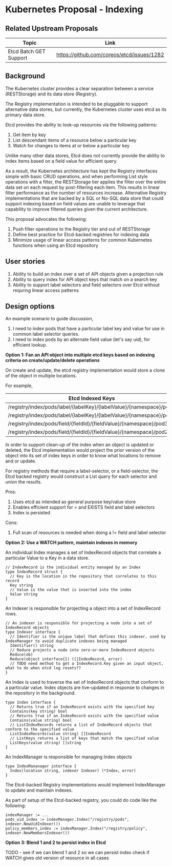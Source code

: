 # Kubernetes Proposal - Indexing

## Related Upstream Proposals

| Topic | Link |
| ---- | ---- |
| Etcd Batch GET Support | https://github.com/coreos/etcd/issues/1282 |

## Background

The Kubernetes cluster provides a clear separation between a service (RESTStorage) and its data store (Registry).

The Registry implementation is intended to be pluggable to support alternative data stores, but currently, the
Kubernetes cluster uses etcd as its primary data store.

Etcd provides the ability to look-up resources via the following patterns:

1. Get item by key
2. List descendant items of a resource below a particular key
3. Watch for changes to items at or below a particular key

Unlike many other data stores, Etcd does not currently provide the ability to index items based on a field value for efficient query.

As a result, the Kubernetes architecture has kept the Registry interfaces simple with basic CRUD operations, and when performing List style
operations with a filter, the RESTStorage tier applies the filter over the entire data set on each request by post-filtering each item.
This results in linear filter performance as the number of resources increase.  Alternative Registry implementations that are backed by a 
SQL or No-SQL data store that could support indexing based on field values are unable to leverage that capability to improve filtered queries given 
the current architecture.

This proposal advocates the following:

1. Push filter operations to the Registry tier and out of RESTStorage
2. Define best practice for Etcd-backed registries for indexing data
3. Minimize usage of linear access patterns for common Kubernetes functions when using an Etcd repository

## User stories

1. Ability to build an index over a set of API objects given a projection rule
2. Ability to query index for API object keys that match on a search key
3. Ability to support label selectors and field selectors over Etcd without requring linear access patterns

## Design options

An example scenario to guide discussion,

1. I need to index pods that have a particular label key and value for use in common label selector queries.
2. I need to index pods by an alternate field value (let's say uid), for efficient lookup.

**Option 1: Fan an API object into multiple etcd keys based on indexing criteria on create/update/delete operations**

On create and update, the etcd registry implementation would store a clone of the object in multiple locations.

For example,

| Etcd Indexed Keys |
| ---- |
| /registry/index/pods/label/{labelKey}/{labelValue}/{namespace}/pod1 |
| /registry/index/pods/label/{labelKey}/{labelValue}/{namespace}/pod2 |
| /registry/index/pods/field/{fieldId}/{fieldValue}/{namespace}/pod3 |
| /registry/index/pods/field/{fieldId}/{fieldValue}/{namespace}/pod2 |

In order to support clean-up of the index when an object is updated or deleted, the Etcd implementation would
project the prior version of the object into its set of index keys in order to know what locations to remove and or update.

For registry methods that require a label-selector, or a field-selector, the Etcd backed registry would construct a List
query for each selector and union the results.

Pros:
1. Uses etcd as intended as general purpose key/value store
2. Enables efficient support for = and EXISTS field and label selectors
3. Index is persisted

Cons:
1. Full scan of resources is needed when doing a != field and label selector

**Option 2: Use a WATCH pattern, maintain indexes in memory**

An individual Index manages a set of IndexRecord objects that correlate a particular Value to a Key in a data store.

```
// IndexRecord is the individual entity managed by an Index
type IndexRecord struct {
  // Key is the location in the repository that correlates to this record
  Key string
  // Value is the value that is inserted into the index
  Value string
}
```

An Indexer is responsible for projecting a object into a set of IndexRecord rows.

```
// An indexer is responsible for projecting a node into a set of IndexRecord objects
type Indexer interface {
  // Identifier is the unique label that defines this indexer, used by IndexManager to avoid duplicate indexes being managed
  Identifier() string
  // Reduce projects a node into zero-or-more IndexRecord objects
  Reduce(ob)
  Reduce(object interface{}) ([]IndexRecord, error)
  // TODO need method to get a IndexRecord.Key given an input object, what to do when etcd log resets??
}
```

An Index is used to traverse the set of IndexRecord objects that conform to a particular value.
Index objects are live-updated in response to changes in the repository in the background.

```
type Index interface {
  // Returns true if an IndexRecord exists with the specified key
  Contains(key string) bool
  // Returns true if an IndexRecord exists with the specified value
  Contains(value string) bool
  // ListIndexRecords returns a list of IndexRecord objects that conform to the specified value
  ListIndexRecords(value string) []IndexRecord
  // ListKeys returns a list of keys that match the specified value
  ListKeys(value string) []string
}
```

An IndexManager is responsible for managing Index objects

```
type IndexMananager interface {
  Index(location string, indexer Indexer) (*Index, error)
}
```

The Etcd-backed Registry implementations would implement IndexManager to update and maintain indexes.

As part of setup of the Etcd-backed registry, you could do code like the following:

```
indexManager := ...
pods_uid_index := indexManager.Index("/registry/pods", indexer.NewUidIndexer())
policy_members_index := indexManager.Index("/registry/policy", indexer.NewMembersIndexer())
```

**Option 3: Blend 1 and 2 to persist index in Etcd**

TODO - see if we can blend 1 and 2 so we can persist index
check if WATCH gives old version of resource in all cases